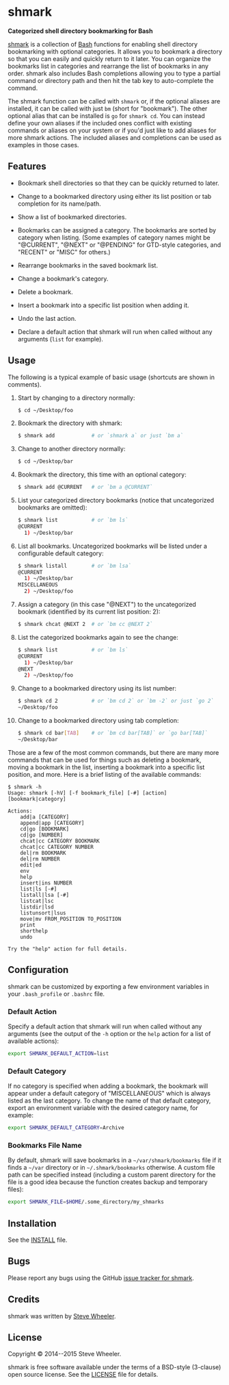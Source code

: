 shmark
======

**Categorized shell directory bookmarking for Bash**

[shmark][1] is a collection of [Bash][2] functions for enabling shell
directory bookmarking with optional categories. It allows you to bookmark a
directory so that you can easily and quickly return to it later. You can
organize the bookmarks list in categories and rearrange the list of bookmarks
in any order. shmark also includes Bash completions allowing you to type a
partial command or directory path and then hit the tab key to auto-complete
the command.

The shmark function can be called with `shmark` or, if the optional aliases
are installed, it can be called with just `bm` (short for "bookmark"). The
other optional alias that can be installed is `go` for `shmark cd`. You can
instead define your own aliases if the included ones conflict with existing
commands or aliases on your system or if you'd just like to add aliases for
more shmark actions. The included aliases and completions can be used as
examples in those cases.


Features
--------

*   Bookmark shell directories so that they can be quickly returned to later.

*   Change to a bookmarked directory using either its list position or tab
    completion for its name/path.

*   Show a list of bookmarked directories.

*   Bookmarks can be assigned a category. The bookmarks are sorted by
    category when listing. (Some examples of category names might be
    "@CURRENT", "@NEXT" or "@PENDING" for GTD-style categories, and "RECENT"
    or "MISC" for others.)

*   Rearrange bookmarks in the saved bookmark list.

*   Change a bookmark's category.

*   Delete a bookmark.

*   Insert a bookmark into a specific list position when adding it.

*   Undo the last action.

*   Declare a default action that shmark will run when called without any
    arguments (`list` for example).


Usage
-----

The following is a typical example of basic usage (shortcuts are shown in
comments).

1.  Start by changing to a directory normally:

    ```bash
    $ cd ~/Desktop/foo
    ```

2.  Bookmark the directory with shmark:

    ```bash
    $ shmark add            # or `shmark a` or just `bm a`
    ```

3.  Change to another directory normally:

    ```bash
    $ cd ~/Desktop/bar
    ```

4.  Bookmark the directory, this time with an optional category:

    ```bash
    $ shmark add @CURRENT   # or `bm a @CURRENT`
    ```

5.  List your categorized directory bookmarks (notice that uncategorized
    bookmarks are omitted):

    ```bash
    $ shmark list           # or `bm ls`
    @CURRENT
      1) ~/Desktop/bar
    ```

6.  List all bookmarks. Uncategorized bookmarks will be listed under a
    configurable default category:

    ```bash
    $ shmark listall        # or `bm lsa`
    @CURRENT
      1) ~/Desktop/bar
    MISCELLANEOUS
      2) ~/Desktop/foo
    ```

7.  Assign a category (in this case "@NEXT") to the uncategorized bookmark
    (identified by its current list position: 2):

    ```bash
    $ shmark chcat @NEXT 2  # or `bm cc @NEXT 2`
    ```

8.  List the categorized bookmarks again to see the change:

    ```bash
    $ shmark list           # or `bm ls`
    @CURRENT
      1) ~/Desktop/bar
    @NEXT
      2) ~/Desktop/foo
    ```

9.  Change to a bookmarked directory using its list number:

    ```bash
    $ shmark cd 2           # or `bm cd 2` or `bm -2` or just `go 2`
    ~/Desktop/foo
    ```

10. Change to a bookmarked directory using tab completion:

    ```bash
    $ shmark cd bar[TAB]    # or `bm cd bar[TAB]` or `go bar[TAB]`
    ~/Desktop/bar
    ```

Those are a few of the most common commands, but there are many more commands
that can be used for things such as deleting a bookmark, moving a bookmark in
the list, inserting a bookmark into a specific list position, and more.
Here is a brief listing of the available commands:

```
$ shmark -h
Usage: shmark [-hV] [-f bookmark_file] [-#] [action] [bookmark|category]

Actions:
    add|a [CATEGORY]
    append|app [CATEGORY]
    cd|go [BOOKMARK]
    cd|go [NUMBER]
    chcat|cc CATEGORY BOOKMARK
    chcat|cc CATEGORY NUMBER
    del|rm BOOKMARK
    del|rm NUMBER
    edit|ed
    env
    help
    insert|ins NUMBER
    list|ls [-#]
    listall|lsa [-#]
    listcat|lsc
    listdir|lsd
    listunsort|lsus
    move|mv FROM_POSITION TO_POSITION
    print
    shorthelp
    undo

Try the "help" action for full details.
```


Configuration
-------------

shmark can be customized by exporting a few environment variables in your
`.bash_profile` or `.bashrc` file.

### Default Action

Specify a default action that shmark will run when called without any
arguments (see the output of the `-h` option or the `help` action for a list
of available actions):

```bash
export SHMARK_DEFAULT_ACTION=list
```

### Default Category

If no category is specified when adding a bookmark, the bookmark will appear
under a default category of "MISCELLANEOUS" which is always listed as the last
category. To change the name of that default category, export an environment
variable with the desired category name, for example:

```bash
export SHMARK_DEFAULT_CATEGORY=Archive
```

### Bookmarks File Name

By default, shmark will save bookmarks in a `~/var/shmark/bookmarks` file if
it finds a `~/var` directory or in `~/.shmark/bookmarks` otherwise. A custom
file path can be specified instead (including a custom parent directory for
the file is a good idea because the function creates backup and temporary
files):

```bash
export SHMARK_FILE=$HOME/.some_directory/my_shmarks
```


Installation
------------

See the [INSTALL][3] file.


Bugs
----

Please report any bugs using the GitHub [issue tracker for shmark][4].


Credits
-------

shmark was written by [Steve Wheeler](http://swheeler.com/).


License
-------

Copyright &copy; 2014--2015 Steve Wheeler.

shmark is free software available under the terms of a BSD-style (3-clause)
open source license. See the [LICENSE][5] file for details.


  [1]: http://jazzheaddesign.com/work/code/shmark/
  [2]: https://www.gnu.org/software/bash/
  [3]: INSTALL.md
  [4]: https://github.com/jazzhead/shmark/issues
  [5]: LICENSE
